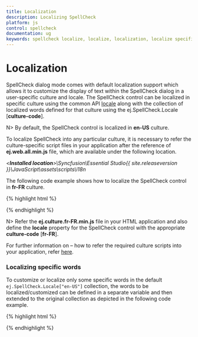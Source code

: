 ```yaml
---
title: Localization
description: Localizing SpellCheck
platform: js
control: spellcheck
documentation: ug
keywords: spellcheck localize, localize, localization, localize specific words
---
```

# Localization

SpellCheck dialog mode comes with default localization support which allows it to customize the display of text within the SpellCheck dialog in a user-specific culture and locale. The SpellCheck control can be localized in specific culture using the common API [locale](/api/js/ejspellcheck#members:locale) along with the collection of localized words defined for that culture using the ej.SpellCheck.Locale [**culture-code**].

N> By default, the SpellCheck control is localized in **en-US** culture.

To localize SpellCheck into any particular culture, it is necessary to refer the culture-specific script files in your application after the reference of **ej.web.all.min.js** file, which are available under the following location.                   

_<**Installed location**>\Syncfusion\Essential Studio\{{ site.releaseversion }}\JavaScript\assets\scripts\i18n_

The following code example shows how to localize the SpellCheck control in **fr-FR** culture.

{% highlight html %}

<!--Container for ejSpellCheck widget-->
<div id="SpellCheck"></div>

<script type="text/javascript">
$(function() {
    ej.SpellCheck.Locale["fr-FR"] = {
        SpellCheckButtonText: "Vérification orthographique",
        NotInDictionary: "Pas dans le dictionnaire",
        SuggestionLabel: "Suggestions",
        IgnoreOnceButtonText: "Ignorer une fois",
        IgnoreAllButtonText: "Ignorer tout",
        AddToDictionary: "Ajouter au dictionnaire",
        ChangeButtonText: "Changement",
        ChangeAllButtonText: "Tout modifier",
        CloseButtonText: "Fermer",
        CompletionPopupMessage: "Vérification orthographique est terminée",
        ErrorPopupMessage: "Vérification orthographique est pas terminée",
        CompletionPopupTitle: "Vérification orthographique alerte",
        OK: "D'accord",
        NoSuggestionMessage: "Aucune suggestion disponible",
    };

    $("#SpellCheck").ejSpellCheck({                
                dictionarySettings: {
                    dictionaryUrl: "http://js.syncfusion.com/demos/ejservices/api/SpellCheck/CheckWords",
                    customDictionaryUrl: "http://js.syncfusion.com/demos/ejservices/api/SpellCheck/AddToDictionary"
                },
                locale:"fr-FR"
            });
});	
</script>

{% endhighlight %}

N> Refer the **ej.culture.fr-FR.min.js** file in your HTML application and also define the **locale** property for the SpellCheck control with the appropriate **culture-code** [**fr-FR**].

For further information on – how to refer the required culture scripts into your application, refer [here](/js/localization).

### Localizing specific words

To customize or localize only some specific words in the default `ej.SpellCheck.Locale["en-US"]` collection, the words to be localized/customized can be defined in a separate variable and then extended to the original collection as depicted in the following code example.

{% highlight html %}
<script>
var customizationMessage = {
    CompletionPopupMessage: "Completed",
};

// Extend only the required changes to the original locale collection
$.extend(ej.SpellCheck.Locale["en-US"], customizationMessage);

$(function() {
    // defining SpellCheck control
    $("#SpellCheck").ejSpellCheck({                
                dictionarySettings: {
                    dictionaryUrl: "http://js.syncfusion.com/demos/ejservices/api/SpellCheck/CheckWords",
                    customDictionaryUrl: "http://js.syncfusion.com/demos/ejservices/api/SpellCheck/AddToDictionary"
                }
            });
});	
</script>

{% endhighlight %}

